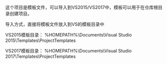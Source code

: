 ﻿这个项目是模板文件，可以导入到VS2015/VS2017中，模板可以用于在仓库根目录创建项目。

导入方式，直接将模板文件放入到VS的模板目录中

VS2015模板目录：
%HOMEPATH%\Documents\Visual Studio 2015\Templates\ProjectTemplates

VS2017模板目录：
%HOMEPATH%\Documents\Visual Studio 2017\Templates\ProjectTemplates